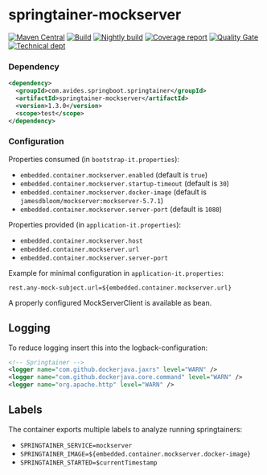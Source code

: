 # springtainer-mockserver

[![Maven Central](https://maven-badges.herokuapp.com/maven-central/com.avides.springboot.springtainer/springtainer-mockserver/badge.svg)](https://maven-badges.herokuapp.com/maven-central/com.avides.springboot.springtainer/springtainer-mockserver)
[![Build](https://github.com/springtainer/springtainer-mockserver/workflows/release/badge.svg)](https://github.com/springtainer/springtainer-mockserver/actions)
[![Nightly build](https://github.com/springtainer/springtainer-mockserver/workflows/nightly/badge.svg)](https://github.com/springtainer/springtainer-mockserver/actions)
[![Coverage report](https://sonarcloud.io/api/project_badges/measure?project=springtainer_springtainer-mockserver&metric=coverage)](https://sonarcloud.io/dashboard?id=springtainer_springtainer-mockserver)
[![Quality Gate](https://sonarcloud.io/api/project_badges/measure?project=springtainer_springtainer-mockserver&metric=alert_status)](https://sonarcloud.io/dashboard?id=springtainer_springtainer-mockserver)
[![Technical dept](https://sonarcloud.io/api/project_badges/measure?project=springtainer_springtainer-mockserver&metric=sqale_index)](https://sonarcloud.io/dashboard?id=springtainer_springtainer-mockserver)

### Dependency
```xml
<dependency>
  <groupId>com.avides.springboot.springtainer</groupId>
  <artifactId>springtainer-mockserver</artifactId>
  <version>1.3.0</version>
  <scope>test</scope>
</dependency>
```

### Configuration
Properties consumed (in `bootstrap-it.properties`):
- `embedded.container.mockserver.enabled` (default is `true`)
- `embedded.container.mockserver.startup-timeout` (default is `30`)
- `embedded.container.mockserver.docker-image` (default is `jamesdbloom/mockserver:mockserver-5.7.1`)
- `embedded.container.mockserver.server-port` (default is `1080`)

Properties provided (in `application-it.properties`):
- `embedded.container.mockserver.host`
- `embedded.container.mockserver.url`
- `embedded.container.mockserver.server-port`

Example for minimal configuration in `application-it.properties`:
```
rest.any-mock-subject.url=${embedded.container.mockserver.url}
```

A properly configured MockServerClient is available as bean.

## Logging
To reduce logging insert this into the logback-configuration:
```xml
<!-- Springtainer -->
<logger name="com.github.dockerjava.jaxrs" level="WARN" />
<logger name="com.github.dockerjava.core.command" level="WARN" />
<logger name="org.apache.http" level="WARN" />
```

## Labels
The container exports multiple labels to analyze running springtainers:
- `SPRINGTAINER_SERVICE=mockserver`
- `SPRINGTAINER_IMAGE=${embedded.container.mockserver.docker-image}`
- `SPRINGTAINER_STARTED=$currentTimestamp`
